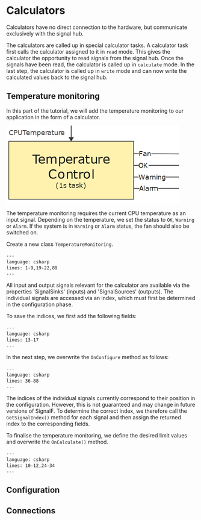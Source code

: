 # Calculators

Calculators have no direct connection to the hardware, but communicate exclusively with the signal hub.

The calculators are called up in special calculator tasks. A calculator task first calls the calculator assigned to it in  `read` mode. This gives the calculator the opportunity to read signals from the signal hub. Once the signals have been read, the calculator is called up in `calculate` mode. In the last step, the calculator is called up in `write` mode and can now write the calculated values back to the signal hub.

## Temperature monitoring
In this part of the tutorial, we will add the temperature monitoring to our application in the form of a calculator.

![Calculator](assets/images/Calculator.png)

The temperature monitoring requires the current CPU temperature as an input signal. Depending on the temperature, we set the status to `OK`, `Warning` or `Alarm`. If the system is in `Warning` or `Alarm` status, the fan should also be switched on. 

Create a new class `TemperatureMonitoring`.

```{literalinclude} assets/code/TemperatureMonitoring.cs
---
language: csharp
lines: 1-9,19-22,89
---
```

All input and output signals relevant for the calculator are available via the properties 'SignalSinks' (inputs) and 'SignalSources' (outputs).
The individual signals are accessed via an index, which must first be determined in the configuration phase.

To save the indices, we first add the following fields:

```{literalinclude} assets/code/TemperatureMonitoring.cs
---
language: csharp
lines: 13-17
---
```
In the next step, we overwrite the `OnConfigure` method as follows:

```{literalinclude} assets/code/TemperatureMonitoring.cs
---
language: csharp
lines: 36-88
---
```

The indices of the individual signals currently correspond to their position in the configuration. However, this is not guaranteed and may change in future versions of SignalF. To determine the correct index, we therefore call the `GetSignalIndex()` method for each signal and then assign the returned index to the corresponding fields.

To finalise the temperature monitoring, we define the desired limit values and overwrite the `OnCalculate()` method.

```{literalinclude} assets/code/TemperatureMonitoring.cs
---
language: csharp
lines: 10-12,24-34
---
```

## Configuration 


## Connections

